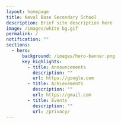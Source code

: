 ```yaml
---
layout: homepage
title: Naval Base Secondary School
description: Brief site description here
image: /images/white bg.gif
permalink: /
notification: ""
sections:
  - hero:
      background: /images/hero-banner.png
      key_highlights:
        - title: Announcements
          description: ""
          url: https://google.com
        - title: Achievements
          description: ""
          url: https://gmail.com
        - title: Events
          description: ""
          url: /privacy/
---
```



